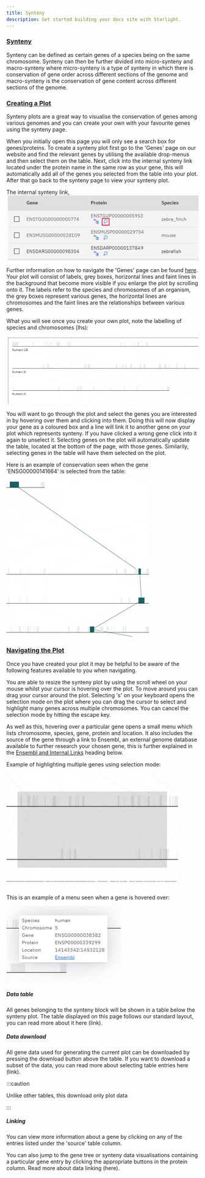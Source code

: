 ```yaml
---
title: Synteny 
description: Get started building your docs site with Starlight.
---
```


### <u>Synteny </u>
Synteny can be defined as certain genes of a species being on the same chromosome. Synteny can then be further divided into micro-synteny and macro-synteny where micro-synteny is a type of synteny in which there is conservation of gene order across different sections of the genome and macro-synteny is the conservation of gene content across different sections of the genome.

### <u> Creating a Plot </u>

Synteny plots are a great way to visualise the conservation of genes among various genomes and you can create your own with your favourite genes using the synteny page.

When you initially open this page you will only see a search box for genes/proteins. To create a synteny plot first go to the 'Genes' page on our website and find the relevant genes by utilisng the available drop-menus and then select them on the table. Next, click into the internal synteny link located under the protein name in the same row as your gene, this will automatically add all of the genes you selected from the table into your plot. After that go back to the synteny page to view your synteny plot. 

The internal synteny link,
<img src="/src/assets/synteny.jpg">

Further information on how to navigate the 'Genes' page can be found [here](http://localhost:3000/guides/cgene-guide/#-using-the-table). Your plot will consist of labels, grey boxes, horizontal lines and faint lines in the background that become more visible if you enlarge the plot by scrolling onto it. The labels refer to the species and chromosomes of an organism, the grey boxes represent various genes, the horizontal lines are chromosomes and the faint lines are the relationships between various genes.

What you will see once you create your own plot, note the labelling of species and chromosomes (lhs):

<img src="/src/assets/synteny_main.jpg">


You will want to go through the plot and select the genes you are interested in by hovering over them and clicking into them. Doing this will now display your gene as a coloured box and a line will link it to another gene on your plot which represents synteny. If you have clicked a wrong gene click into it again to unselect it. Selecting genes on the plot will automatically update the table, located at the bottom of the page, with those genes. Similarily, selecting genes in the table will have them selected on the plot.

Here is an example of conservation seen when the gene 'ENSG00000141664' is selected from the table:
<img src="/src/assets/synteny_conservation.jpg">

### <u> Navigating the Plot </u>

Once you have created your plot it may be helpful to be aware of the following features available to you when navigating.

You are able to resize the synteny plot by using the scroll wheel on your mouse whilst your cursor is hovering over the plot. To move around you can drag your cursor around the plot. Selecting 's' on your keyboard opens the selection mode on the plot where you can drag the cursor to select and highlight many genes across multiple chromosomes. You can cancel the selection mode by hitting the escape key. 


As well as this, hovering over a particular gene opens a small menu which lists chromosome, species, gene, protein and location. It also includes the source of the gene through a link to Ensembl, an external genome database available to further research your chosen gene, this is further explained in the [Ensembl and Internal Links](http://localhost:3000/guides/hsynteny/#-ensembl-and-internal-links) heading below.

Example of highlighting multiple genes using selection mode:

<img src="/src/assets/synteny_selection.png"
width="450"
height="300" />

This is an example of a menu seen when a gene is hovered over:

<img src="/src/assets/synteny_menu.jpg"
width="300"
height="200" />

##### Data table

All genes belonging to the synteny block will be shown in a table below the synteny plot. The table displayed on this page follows our standard layout, you can read more about it here (link).

##### Data download

All gene data used for generating the current plot can be downloaded by pressing the download button above the table. If you want to download a subset of the data, you can read more about selecting table entries here (link).

:::caution

Unlike other tables, this download only plot data

:::

##### Linking

You can view more information about a gene by clicking on any of the entries listed under the 'source' table column.

You can also jump to the gene tree or synteny data visualisations containing a particular gene entry by clicking the appropriate buttons in the protein column. Read more about data linking (here).
